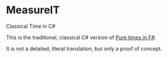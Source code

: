 # MeasureIT
Classical Time in C#

This is the traditional, classical C# version of [Pure times in F#](http://blog.ploeh.dk/2017/07/04/pure-times-in-f/).

It is not a detailed, literal translation, but only a proof of concept.
